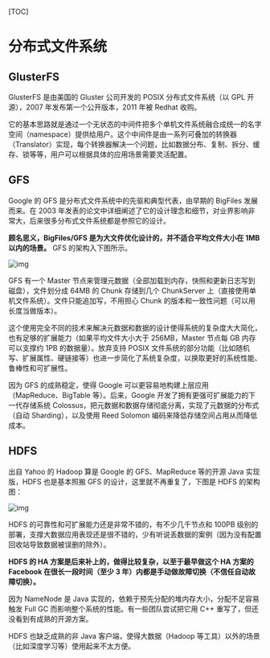 [TOC]

# 分布式文件系统

## GlusterFS

GlusterFS 是由美国的 Gluster 公司开发的 POSIX 分布式文件系统（以 GPL 开源），2007 年发布第一个公开版本，2011 年被 Redhat 收购。

它的基本思路就是通过一个无状态的中间件把多个单机文件系统融合成统一的名字空间（namespace）提供给用户。这个中间件是由一系列可叠加的转换器（Translator）实现，每个转换器解决一个问题，比如数据分布、复制、拆分、缓存、锁等等，用户可以根据具体的应用场景需要灵活配置。

## GFS

Google 的 GFS 是分布式文件系统中的先驱和典型代表，由早期的 BigFiles 发展而来。在 2003 年发表的论文中详细阐述了它的设计理念和细节，对业界影响非常大，后来很多分布式文件系统都是参照它的设计。

**顾名思义，BigFiles/GFS 是为大文件优化设计的，并不适合平均文件大小在 1MB 以内的场景。** GFS 的架构入下图所示。

![img](/Users/dongzhonghua03/Documents/github/dongzhonghua.github.io/pic/GoogleFileSystemGFS.png)

GFS 有一个 Master 节点来管理元数据（全部加载到内存，快照和更新日志写到磁盘），文件划分成 64MB 的 Chunk 存储到几个 ChunkServer 上（直接使用单机文件系统）。文件只能追加写，不用担心 Chunk 的版本和一致性问题（可以用长度当做版本）。

这个使用完全不同的技术来解决元数据和数据的设计使得系统的复杂度大大简化，也有足够的扩展能力（如果平均文件大小大于 256MB，Master 节点每 GB 内存可以支撑约 1PB 的数据量）。放弃支持 POSIX 文件系统的部分功能（比如随机写、扩展属性、硬链接等）也进一步简化了系统复杂度，以换取更好的系统性能、鲁棒性和可扩展性。

因为 GFS 的成熟稳定，使得 Google 可以更容易地构建上层应用（MapReduce、BigTable 等）。后来，Google 开发了拥有更强可扩展能力的下一代存储系统 Colossus，把元数据和数据存储彻底分离，实现了元数据的分布式（自动 Sharding），以及使用 Reed Solomon 编码来降低存储空间占用从而降低成本。

## HDFS

出自 Yahoo 的 Hadoop 算是 Google 的 GFS、MapReduce 等的开源 Java 实现版，HDFS 也是基本照搬 GFS 的设计，这里就不再重复了，下图是 HDFS 的架构图：

![img](/Users/dongzhonghua03/Documents/github/dongzhonghua.github.io/pic/HDFS.png)



HDFS 的可靠性和可扩展能力还是非常不错的，有不少几千节点和 100PB 级别的部署，支撑大数据应用表现还是很不错的，少有听说丢数据的案例（因为没有配置回收站导致数据被误删的除外）。

**HDFS 的 HA 方案是后来补上的，做得比较复杂，以至于最早做这个 HA 方案的 Facebook 在很长一段时间（至少 3 年）内都是手动做故障切换（不信任自动故障切换）。**

因为 NameNode 是 Java 实现的，依赖于预先分配的堆内存大小，分配不足容易触发 Full GC 而影响整个系统的性能。有一些团队尝试把它用 C++ 重写了，但还没看到有成熟的开源方案。

HDFS 也缺乏成熟的非 Java 客户端，使得大数据（Hadoop 等工具）以外的场景（比如深度学习等）使用起来不太方便。